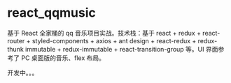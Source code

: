 # react_qqmusic

基于 React 全家桶的 qq 音乐项目实战。技术栈：基于 react + redux + react-router + styled-components + axios + ant design + react-redux + redux-thunk immutable + redux-immutable + react-transition-group 等。UI 界面参考了 PC 桌面版的音乐、flex 布局。

开发中。。。
